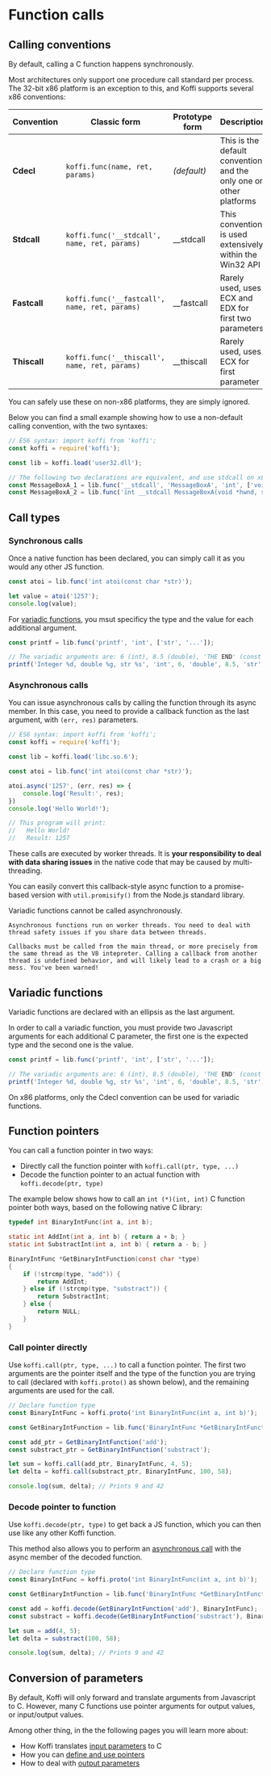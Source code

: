 # Function calls

## Calling conventions

By default, calling a C function happens synchronously.

Most architectures only support one procedure call standard per process. The 32-bit x86 platform is an exception to this, and Koffi supports several x86 conventions:

 Convention   | Classic form                                  | Prototype form | Description
------------- | --------------------------------------------- | -------------- | -------------------------------------------------------------------
 **Cdecl**    | `koffi.func(name, ret, params)`               | _(default)_    | This is the default convention, and the only one on other platforms
 **Stdcall**  | `koffi.func('__stdcall', name, ret, params)`  | __stdcall      | This convention is used extensively within the Win32 API
 **Fastcall** | `koffi.func('__fastcall', name, ret, params)` | __fastcall     | Rarely used, uses ECX and EDX for first two parameters
 **Thiscall** | `koffi.func('__thiscall', name, ret, params)` | __thiscall     | Rarely used, uses ECX for first parameter

You can safely use these on non-x86 platforms, they are simply ignored.

Below you can find a small example showing how to use a non-default calling convention, with the two syntaxes:

```js
// ES6 syntax: import koffi from 'koffi';
const koffi = require('koffi');

const lib = koffi.load('user32.dll');

// The following two declarations are equivalent, and use stdcall on x86 (and the default ABI on other platforms)
const MessageBoxA_1 = lib.func('__stdcall', 'MessageBoxA', 'int', ['void *', 'str', 'str', 'uint']);
const MessageBoxA_2 = lib.func('int __stdcall MessageBoxA(void *hwnd, str text, str caption, uint type)');
```

## Call types

### Synchronous calls

Once a native function has been declared, you can simply call it as you would any other JS function.

```js
const atoi = lib.func('int atoi(const char *str)');

let value = atoi('1257');
console.log(value);
```

For [variadic functions](functions.md#variadic-functions), you msut specificy the type and the value for each additional argument.

```js
const printf = lib.func('printf', 'int', ['str', '...']);

// The variadic arguments are: 6 (int), 8.5 (double), 'THE END' (const char *)
printf('Integer %d, double %g, str %s', 'int', 6, 'double', 8.5, 'str', 'THE END');
```

### Asynchronous calls

You can issue asynchronous calls by calling the function through its async member. In this case, you need to provide a callback function as the last argument, with `(err, res)` parameters.

```js
// ES6 syntax: import koffi from 'koffi';
const koffi = require('koffi');

const lib = koffi.load('libc.so.6');

const atoi = lib.func('int atoi(const char *str)');

atoi.async('1257', (err, res) => {
    console.log('Result:', res);
})
console.log('Hello World!');

// This program will print:
//   Hello World!
//   Result: 1257
```

These calls are executed by worker threads. It is **your responsibility to deal with data sharing issues** in the native code that may be caused by multi-threading.

You can easily convert this callback-style async function to a promise-based version with `util.promisify()` from the Node.js standard library.

Variadic functions cannot be called asynchronously.

```{warning}
Asynchronous functions run on worker threads. You need to deal with thread safety issues if you share data between threads.

Callbacks must be called from the main thread, or more precisely from the same thread as the V8 intepreter. Calling a callback from another thread is undefined behavior, and will likely lead to a crash or a big mess. You've been warned!
```

## Variadic functions

Variadic functions are declared with an ellipsis as the last argument.

In order to call a variadic function, you must provide two Javascript arguments for each additional C parameter, the first one is the expected type and the second one is the value.

```js
const printf = lib.func('printf', 'int', ['str', '...']);

// The variadic arguments are: 6 (int), 8.5 (double), 'THE END' (const char *)
printf('Integer %d, double %g, str %s', 'int', 6, 'double', 8.5, 'str', 'THE END');
```

On x86 platforms, only the Cdecl convention can be used for variadic functions.

## Function pointers

You can call a function pointer in two ways:

- Directly call the function pointer with `koffi.call(ptr, type, ...)`
- Decode the function pointer to an actual function with `koffi.decode(ptr, type)`

The example below shows how to call an `int (*)(int, int)` C function pointer both ways, based on the following native C library:

```c
typedef int BinaryIntFunc(int a, int b);

static int AddInt(int a, int b) { return a + b; }
static int SubstractInt(int a, int b) { return a - b; }

BinaryIntFunc *GetBinaryIntFunction(const char *type)
{
    if (!strcmp(type, "add")) {
        return AddInt;
    } else if (!strcmp(type, "substract")) {
        return SubstractInt;
    } else {
        return NULL;
    }
}
```

### Call pointer directly

Use `koffi.call(ptr, type, ...)` to call a function pointer. The first two arguments are the pointer itself and the type of the function you are trying to call (declared with `koffi.proto()` as shown below), and the remaining arguments are used for the call.

```js
// Declare function type
const BinaryIntFunc = koffi.proto('int BinaryIntFunc(int a, int b)');

const GetBinaryIntFunction = lib.func('BinaryIntFunc *GetBinaryIntFunction(const char *name)');

const add_ptr = GetBinaryIntFunction('add');
const substract_ptr = GetBinaryIntFunction('substract');

let sum = koffi.call(add_ptr, BinaryIntFunc, 4, 5);
let delta = koffi.call(substract_ptr, BinaryIntFunc, 100, 58);

console.log(sum, delta); // Prints 9 and 42
```

### Decode pointer to function

Use `koffi.decode(ptr, type)` to get back a JS function, which you can then use like any other Koffi function.

This method also allows you to perform an [asynchronous call](#asynchronous-calls) with the async member of the decoded function.

```js
// Declare function type
const BinaryIntFunc = koffi.proto('int BinaryIntFunc(int a, int b)');

const GetBinaryIntFunction = lib.func('BinaryIntFunc *GetBinaryIntFunction(const char *name)');

const add = koffi.decode(GetBinaryIntFunction('add'), BinaryIntFunc);
const substract = koffi.decode(GetBinaryIntFunction('substract'), BinaryIntFunc);

let sum = add(4, 5);
let delta = substract(100, 58);

console.log(sum, delta); // Prints 9 and 42
```

## Conversion of parameters

By default, Koffi will only forward and translate arguments from Javascript to C. However, many C functions use pointer arguments for output values, or input/output values.

Among other thing, in the the following pages you will learn more about:

- How Koffi translates [input parameters](input.md) to C
- How you can [define and use pointers](pointers.md)
- How to deal with [output parameters](output.md)
